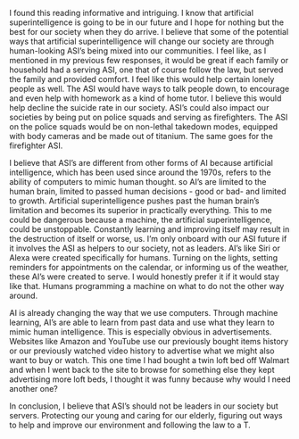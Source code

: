 I found this reading informative and intriguing.  I know that artificial superintelligence is going to be in our future and I hope for nothing but the best for our society when they do arrive.  I believe that some of the potential ways that artificial superintelligence will change our society are through human-looking ASI’s being mixed into our communities.  I feel like, as I mentioned in my previous few responses, it would be great if each family or household had a serving ASI,  one that of course follow the law,  but served the family and provided comfort.  I feel like this would help certain lonely people as well. The ASI would have ways to talk people down, to encourage and even help with homework as a kind of home tutor. I believe this would help decline the suicide rate in our society. ASI’s could also impact our societies by being put on police squads and serving as firefighters. The ASI on the police squads would be on non-lethal takedown modes,  equipped with body cameras and be made out of titanium. The same goes for the firefighter ASI. 

I believe that ASI’s are different from other forms of AI because artificial intelligence,  which has been used since around the 1970s,  refers to the ability of computers to mimic human thought.  so AI’s are limited to the human brain, limited to passed human decisions - good or bad- and limited to growth.  Artificial superintelligence pushes past the human brain’s limitation and becomes its superior in practically everything. This to me could be dangerous because a machine,  the artificial superintelligence, could be unstoppable. Constantly learning and improving itself may result in the destruction of itself or worse, us. I’m only onboard with our ASI future if it involves the ASI as helpers to our society, not as leaders. AI’s like Siri or Alexa were created specifically for humans. Turning on the lights, setting reminders for appointments on the calendar, or informing us of the weather,  these AI’s were created to serve.  I would honestly prefer it if it would stay like that. Humans programming a machine on what to do not the other way around. 

AI is already changing the way that we use computers. Through machine learning, AI’s are able to learn from past data and use what they learn to mimic human intelligence. This is especially obvious in advertisements. Websites like Amazon and YouTube use our previously bought items history or our previously watched video history to advertise what we might also want to buy or watch. This one time I had bought a twin loft bed off Walmart and when I went back to the site to browse for something else they kept advertising more loft beds, I thought it was funny because why would I need another one?

In conclusion,  I believe that ASI’s should not be leaders in our society but servers. Protecting our young and caring for our elderly, figuring out ways to help and improve our environment and following the law to a T.
